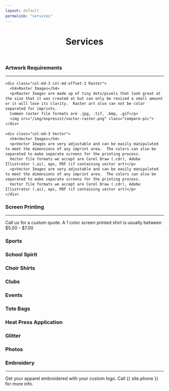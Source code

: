 ```yaml
---
layout: default
permalink: "services"
---
```


  <header class="site-header">
    <div class="underlay-screenprinting">
      <div class="title-head">
        <h1 class="site-title font1">Services</h1>
      </div>
    </div>
  </header>

<div class="containter services-con">

<!-- ARTWORK REQ -->

  <div id="artworkreq">
    <div class="col-md-6 col-md-offset-3">
      <h3>Artwork Requirements</h3>
      <hr />
    </div>

    <div class="col-md-3 col-md-offset-2 Raster">
      <h4>Raster Images</h4>
      <p>Raster Images are made up of tiny dots/pixels that look great at the size that it was created at but can only be resized a small amount or it will lose its clarity.  Raster art also can not be color separated for imprints.
      Common raster file formats are .jpg, .tif, .bmp, .gif</p>
      <img src="/img/expressit/vector-raster.png" class="compare-pic">
    </div>

    <div class="col-md-3 Vector">
      <h4>Vector Images</h4>
      <p>Vector Images are very adjustable and can be easily manipulated to meet the dimensions of any imprint area.  The colors can also be separated to make separate screens for the printing process.
      Vector file formats we accept are Corel Draw (.cdr), Adobe Illustrator (.ai), eps, PDF (if containing vector art)</p>
      <p>Vector Images are very adjustable and can be easily manipulated to meet the dimensions of any imprint area.  The colors can also be separated to make separate screens for the printing process.
      Vector file formats we accept are Corel Draw (.cdr), Adobe Illustrator (.ai), eps, PDF (if containing vector art)</p>
    </div>
  </div>

<!-- SCREEN PRINTING -->

  <div class="pricing col-md-8 col-md-offset-2" id="screenprinting">
    <h3 class="font1" >Screen Printing</h3>
    <hr />
    <p class="font1">Call us for a custom quote. A 1 color screen printed shirt is usually between $5.00 - $7.00</p>
  </div>

  <div class="col-md-2 sports left-side">
    <div class="fade-in">
      <h3 class="category-title font1">Sports</h3>
    </div>
  </div>

  <div class="col-md-2 school left-side">
    <div class="fade-in">
      <h3 class="category-title font1">School Spirit</h3>
    </div>
  </div>

  <div class="col-md-2 choir left-side">
    <div class="fade-in">
      <h3 class="category-title font1">Choir Shirts</h3>
    </div>
  </div>

  <div class="col-md-2 clubs left-side">
    <div class="fade-in">
      <h3 class="category-title font1">Clubs</h3>
    </div>
  </div>

  <div class="col-md-2 events left-side">
    <div class="fade-in">
      <h3 class="category-title font1">Events</h3>
    </div>
  </div>

  <div class="col-md-2 totes left-side">
    <div class="fade-in">
      <h3 class="category-title font1">Tote Bags</h3>
    </div>
  </div>

  <div class="col-md-2 press left-side">
    <div class="fade-in">
      <h3 class="category-title font1">Heat Press Application</h3>
    </div>
  </div>

  <div class="col-md-2 glitter left-side">
    <div class="fade-in">
      <h3 class="category-title font1">Glitter</h3>
    </div>
  </div>

  <div class="col-md-2 photos left-side">
    <div class="fade-in">
      <h3 class="category-title font1">Photos</h3>
    </div>
  </div>

  <!-- EMBROIDERY -->

  <div class="pricing col-md-8 col-md-offset-2" id="embroidery">
    <h3 class="font1 em" >Embroidery</h3>
    <hr />
    <p>Get your apparel embroidered with your custom logo. Call {{ site.phone }} for more info.</p>
  </div>

</div>
